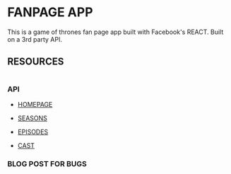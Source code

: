 # FANPAGE APP

This is a game of thrones fan page app built with Facebook's REACT. Built on a 3rd party API.

## RESOURCES

#

### API

- [HOMEPAGE](http://api.tvmaze.com/82)

- [SEASONS](http://api.tvmaze.com/82/seasons)

- [EPISODES](http://api.tvmaze.com/82/episodes)

- [CAST](http://api.tvmaze.com/82/cast)

### BLOG POST FOR BUGS
